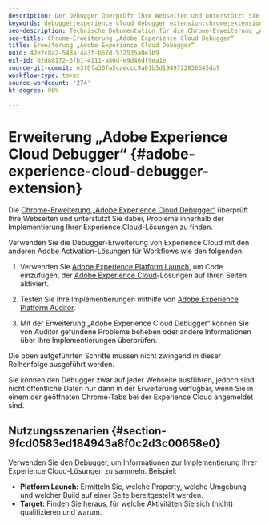 ```yaml
---
description: Der Debugger überprüft Ihre Webseiten und unterstützt Sie dabei, Probleme innerhalb der Implementierung Ihrer Experience Cloud-Lösungen zu finden.
keywords: debugger;experience cloud debugger extension;chrome;extension
seo-description: Technische Dokumentation für die Chrome-Erweiterung „Adobe Experience Cloud Debugger“ – Untersuchen Sie Webseiten und finden Sie Probleme innerhalb der Implementierung Ihrer Experience Cloud-Lösungen
seo-title: Chrome-Erweiterung „Adobe Experience Cloud Debugger“
title: Erweiterung „Adobe Experience Cloud Debugger“
uuid: 42e2c8a2-548a-4a3f-b57d-532535a0e7b9
exl-id: 02d88172-3fb1-4111-a80d-e9d46df9ea1e
source-git-commit: e3f0fa30fa5caeccc9a01b5d1949722836645da9
workflow-type: tm+mt
source-wordcount: '274'
ht-degree: 90%

---
```


# Erweiterung „Adobe Experience Cloud Debugger“ {#adobe-experience-cloud-debugger-extension}

Die [Chrome-Erweiterung „Adobe Experience Cloud Debugger“](https://chrome.google.com/webstore/detail/adobe-experience-cloud-de/ocdmogmohccmeicdhlhhgepeaijenapj) überprüft Ihre Webseiten und unterstützt Sie dabei, Probleme innerhalb der Implementierung Ihrer Experience Cloud-Lösungen zu finden.

Verwenden Sie die Debugger-Erweiterung von Experience Cloud mit den anderen Adobe Activation-Lösungen für Workflows wie den folgenden:

1. Verwenden Sie [Adobe Experience Platform Launch](https://experienceleague.adobe.com/docs/launch/using/home.html), um Code einzufügen, der [Adobe Experience Cloud](https://experienceleague.adobe.com/docs/home.html)-Lösungen auf Ihren Seiten aktiviert.

1. Testen Sie Ihre Implementierungen mithilfe von [Adobe Experience Platform Auditor](https://docs.adobe.com/content/help/de-DE/auditor/using/overview.html).
1. Mit der Erweiterung „Adobe Experience Cloud Debugger“ können Sie von Auditor gefundene Probleme beheben oder andere Informationen über Ihre Implementierungen überprüfen.

Die oben aufgeführten Schritte müssen nicht zwingend in dieser Reihenfolge ausgeführt werden.

Sie können den Debugger zwar auf jeder Webseite ausführen, jedoch sind nicht öffentliche Daten nur dann in der Erweiterung verfügbar, wenn Sie in einem der geöffneten Chrome-Tabs bei der Experience Cloud angemeldet sind.

## Nutzungsszenarien {#section-9fcd0583ed184943a8f0c2d3c00658e0}

Verwenden Sie den Debugger, um Informationen zur Implementierung Ihrer Experience Cloud-Lösungen zu sammeln. Beispiel:

* **Platform Launch:** Ermitteln Sie, welche Property, welche Umgebung und welcher Build auf einer Seite bereitgestellt werden.
* **Target:** Finden Sie heraus, für welche Aktivitäten Sie sich (nicht) qualifizieren und warum.
